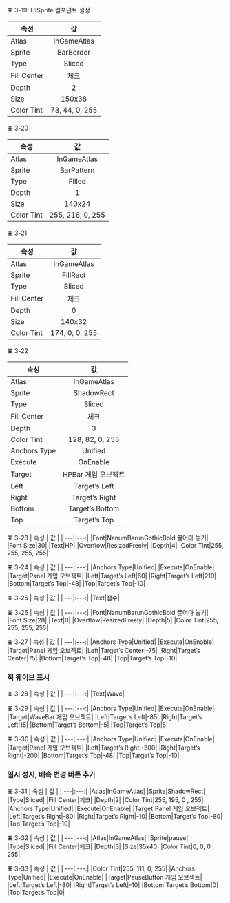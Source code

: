 
표 3-19: UISprite 컴포넌트 설정

| 속성 | 값 |
| ---|:---:|
|Atlas|InGameAtlas|
|Sprite|BarBorder|
|Type|Sliced|
|Fill Center|체크|
|Depth|2|
|Size|150x38|
|Color Tint|73, 44, 0, 255|


표 3-20

| 속성 | 값 |
| ---|:---:|
|Atlas|InGameAtlas|
|Sprite|BarPattern|
|Type|Filled|
|Depth|1|
|Size|140x24|
|Color Tint|255, 216, 0, 255|


표 3-21

| 속성 | 값 |
| ---|:---:|
|Atlas|InGameAtlas|
|Sprite|FillRect|
|Type|Sliced|
|Fill Center|체크|
|Depth|0|
|Size|140x32|
|Color Tint|174, 0, 0, 255|


표 3-22

| 속성 | 값 |
| ---|:---:|
|Atlas|InGameAtlas|
|Sprite|ShadowRect|
|Type|Sliced|
|Fill Center|체크|
|Depth|3|
|Color Tint|128, 82, 0, 255|
|Anchors Type|Unified|
|Execute|OnEnable|
|Target|HPBar 게임 오브젝트|
|Left|Target’s Left|-55|
|Right|Target’s Right|15|
|Bottom|Target’s Bottom|-5|
|Top|Target’s Top|5|


표 3-23
| 속성 | 값 |
| ---|:---:|
|Font|NanumBarunGothicBold 끌어다 놓기|
|Font Size|30|
|Text|HP|
|Overflow|ResizedFreely|
|Depth|4|
|Color Tint|255, 255, 255, 255|



표 3-24
| 속성 | 값 |
| ---|:---:|
|Anchors Type|Unified|
|Execute|OnEnable|
|Target|Panel 게임 오브젝트|
|Left|Target’s Left|60|
|Right|Target’s Left|210|
|Bottom|Target’s Top|-48|
|Top|Target’s Top|-10|

표 3-25
| 속성 | 값 |
| ---|:---:|
|Text|점수|


표 3-26
| 속성 | 값 |
| ---|:---:|
|Font|NanumBarunGothicBold 끌어다 놓기|
|Font Size|28|
|Text|0|
|Overflow|ResizedFreely|
|Depth|5|
|Color Tint|255, 255, 255, 255|

표 3-27
| 속성 | 값 |
| ---|:---:|
|Anchors Type|Unified|
|Execute|OnEnable|
|Target|Panel 게임 오브젝트|
|Left|Target’s Center|-75|
|Right|Target’s Center|75|
|Bottom|Target’s Top|-48|
|Top|Target’s Top|-10|

### 적 웨이브 표시

표 3-28
| 속성 | 값 |
| ---|:---:|
|Text|Wave|

표 3-29
| 속성 | 값 |
| ---|:---:|
|Anchors Type|Unified|
|Execute|OnEnable|
|Target|WaveBar 게임 오브젝트|
|Left|Target’s Left|-85|
|Right|Target’s Left|15|
|Bottom|Target’s Bottom|-5|
|Top|Target’s Top|5|


표 3-30
| 속성 | 값 |
| ---|:---:|
|Anchors Type|Unified|
|Execute|OnEnable|
|Target|Panel 게임 오브젝트|
|Left|Target’s Right|-300|
|Right|Target’s Right|-200|
|Bottom|Target’s Top|-48|
|Top|Target’s Top|-10|


### 일시 정지, 배속 변경 버튼 추가


표 3-31
| 속성 | 값 |
| ---|:---:|
|Atlas|InGameAtlas|
|Sprite|ShadowRect|
|Type|Sliced|
|Fill Center|체크|
|Depth|2|
|Color Tint|255, 195, 0 , 255|
|Anchors Type|Unified|
|Execute|OnEnable|
|Target|Panel 게임 오브젝트|
|Left|Target’s Right|-80|
|Right|Target’s Right|-10|
|Bottom|Target’s Top|-80|
|Top|Target’s Top|-10|

표 3-32
| 속성 | 값 |
| ---|:---:|
|Atlas|InGameAtlas|
|Sprite|pause|
|Type|Sliced|
|Fill Center|체크|
|Depth|3|
|Size|35x40|
|Color Tint|0, 0, 0 , 255|


표 3-33
| 속성 | 값 |
| ---|:---:|
|Color Tint|255, 111, 0, 255|
|Anchors Type|Unified|
|Execute|OnEnable|
|Target|PauseButton 게임 오브젝트|
|Left|Target’s Left|-80|
|Right|Target’s Left|-10|
|Bottom|Target’s Bottom|0|
|Top|Target’s Top|0|